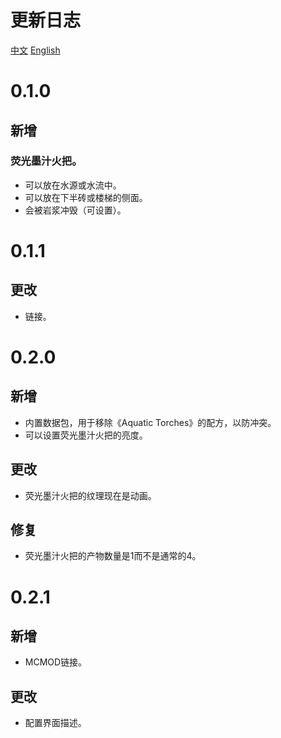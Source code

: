 # 更新日志
[中文](./CHANGELOG.md)
[English](./CHANGELOG-en.md)
# 0.1.0
## 新增
### 荧光墨汁火把。
- 可以放在水源或水流中。
- 可以放在下半砖或楼梯的侧面。
- 会被岩浆冲毁（可设置）。
# 0.1.1
## 更改
- 链接。
# 0.2.0
## 新增
- 内置数据包，用于移除《Aquatic Torches》的配方，以防冲突。
- 可以设置荧光墨汁火把的亮度。
## 更改
- 荧光墨汁火把的纹理现在是动画。
## 修复
- 荧光墨汁火把的产物数量是1而不是通常的4。
# 0.2.1
## 新增
- MCMOD链接。
## 更改
- 配置界面描述。